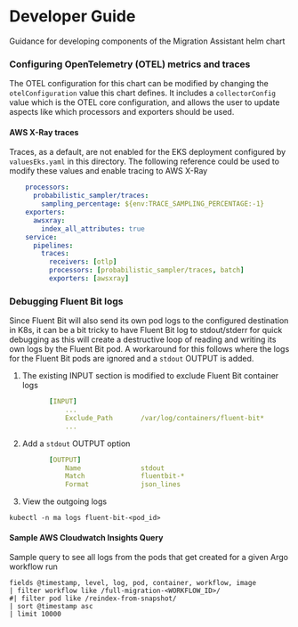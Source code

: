 # Developer Guide
Guidance for developing components of the Migration Assistant helm chart


### Configuring OpenTelemetry (OTEL) metrics and traces
The OTEL configuration for this chart can be modified by changing the `otelConfiguration` value this chart defines. It includes a `collectorConfig` value which is the OTEL core configuration, and allows the user to update aspects like which processors and exporters should be used.


#### AWS X-Ray traces
Traces, as a default, are not enabled for the EKS deployment configured by `valuesEks.yaml` in this directory. The following reference could be used to modify these values and enable tracing to AWS X-Ray
```yaml
    processors:
      probabilistic_sampler/traces:
        sampling_percentage: ${env:TRACE_SAMPLING_PERCENTAGE:-1}
    exporters:
      awsxray:
        index_all_attributes: true
    service:
      pipelines:
        traces:
          receivers: [otlp]
          processors: [probabilistic_sampler/traces, batch]
          exporters: [awsxray]
```

### Debugging Fluent Bit logs
Since Fluent Bit will also send its own pod logs to the configured destination in K8s, it can be a bit tricky to have Fluent Bit log to stdout/stderr for quick debugging as this will create a destructive loop of reading and writing its own logs by the Fluent Bit pod. A workaround for this follows where the logs for the Fluent Bit pods are ignored and a `stdout` OUTPUT is added. 

1. The existing INPUT section is modified to exclude Fluent Bit container logs
```yaml
          [INPUT]
              ...
              Exclude_Path       /var/log/containers/fluent-bit*
              ...
```
2. Add a `stdout` OUTPUT option
```yaml
          [OUTPUT]
              Name               stdout
              Match              fluentbit-*
              Format             json_lines
```
3. View the outgoing logs
```shell
kubectl -n ma logs fluent-bit-<pod_id>
```

#### Sample AWS Cloudwatch Insights Query
Sample query to see all logs from the pods that get created for a given Argo workflow run
```
fields @timestamp, level, log, pod, container, workflow, image
| filter workflow like /full-migration-<WORKFLOW_ID>/
#| filter pod like /reindex-from-snapshot/
| sort @timestamp asc 
| limit 10000
```
